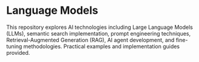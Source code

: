 # Language Models

This repository explores AI technologies including Large Language Models (LLMs), semantic search implementation, prompt engineering techniques, Retrieval-Augmented Generation (RAG), AI agent development, and fine-tuning methodologies. Practical examples and implementation guides provided.

